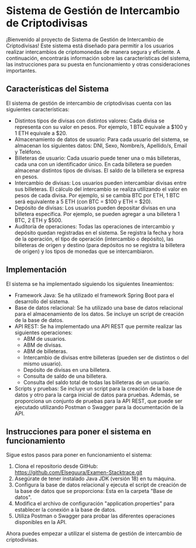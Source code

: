 # Sistema de Gestión de Intercambio de Criptodivisas

¡Bienvenido al proyecto de Sistema de Gestión de Intercambio de Criptodivisas! Este sistema está diseñado para permitir a los usuarios realizar intercambios de criptomonedas de manera segura y eficiente. A continuación, encontrarás información sobre las características del sistema, las instrucciones para su puesta en funcionamiento y otras consideraciones importantes.

## Características del Sistema

El sistema de gestión de intercambio de criptodivisas cuenta con las siguientes características:

- Distintos tipos de divisas con distintos valores: Cada divisa se representa con su valor en pesos. Por ejemplo, 1 BTC equivale a $100 y 1 ETH equivale a $20.
- Almacenamiento de datos de usuario: Para cada usuario del sistema, se almacenan los siguientes datos: DNI, Sexo, Nombre/s, Apellido/s, Email y Teléfono.
- Billeteras de usuario: Cada usuario puede tener una o más billeteras, cada una con un identificador único. En cada billetera se pueden almacenar distintos tipos de divisas. El saldo de la billetera se expresa en pesos.
- Intercambio de divisas: Los usuarios pueden intercambiar divisas entre sus billeteras. El cálculo del intercambio se realiza utilizando el valor en pesos de cada divisa. Por ejemplo, si se cambia BTC por ETH, 1 BTC será equivalente a 5 ETH (con BTC = $100 y ETH = $20).
- Depósito de divisas: Los usuarios pueden depositar divisas en una billetera específica. Por ejemplo, se pueden agregar a una billetera 1 BTC, 2 ETH y $500.
- Auditoría de operaciones: Todas las operaciones de intercambio y depósito quedan registradas en el sistema. Se registra la fecha y hora de la operación, el tipo de operación (intercambio o depósito), las billeteras de origen y destino (para depósitos no se registra la billetera de origen) y los tipos de monedas que se intercambiaron.

## Implementación

El sistema se ha implementado siguiendo los siguientes lineamientos:

- Framework Java: Se ha utilizado el framework Spring Boot para el desarrollo del sistema.
- Base de datos relacional: Se ha utilizado una base de datos relacional para el almacenamiento de los datos. Se incluye un script de creación de la base de datos.
- API REST: Se ha implementado una API REST que permite realizar las siguientes operaciones:
  - ABM de usuarios.
  - ABM de divisas.
  - ABM de billeteras.
  - Intercambio de divisas entre billeteras (pueden ser de distintos o del mismo usuario).
  - Depósito de divisas en una billetera.
  - Consulta de saldo de una billetera.
  - Consulta del saldo total de todas las billeteras de un usuario.
- Scripts y pruebas: Se incluye un script para la creación de la base de datos y otro para la carga inicial de datos para pruebas. Además, se proporciona
un conjunto de pruebas para la API REST, que puede ser ejecutado utilizando Postman o Swagger para la documentación de la API.

## Instrucciones para poner el sistema en funcionamiento

Sigue estos pasos para poner en funcionamiento el sistema:

1. Clona el repositorio desde GitHub: https://github.com/Elseguura/Examen-Stacktrace.git
2. Asegúrate de tener instalado Java JDK (versión 18) en tu máquina.
3. Configura la base de datos relacional y ejecuta el script de creación de la base de datos que se proporciona: Esta en la carpeta "Base de datos".
4. Modifica el archivo de configuración "application.properties" para establecer la conexión a la base de datos.
5. Utiliza Postman o Swagger para probar las diferentes operaciones disponibles en la API.

 Ahora puedes empezar a utilizar el sistema de gestión de intercambio de criptodivisas.


